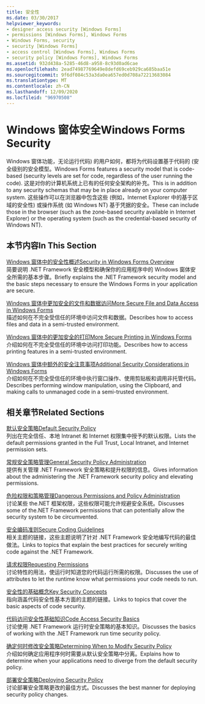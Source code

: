 ```yaml
---
title: 安全性
ms.date: 03/30/2017
helpviewer_keywords:
- designer access security [Windows Forms]
- permissions [Windows Forms], Windows Forms
- Windows Forms, security
- security [Windows Forms]
- access control [Windows Forms], Windows Forms
- security policy [Windows Forms], Windows Forms
ms.assetid: 932d438a-5285-46d8-a958-8c93d0ad6cae
ms.openlocfilehash: 2ead74987769649e8defd69ceb929ca685baa51e
ms.sourcegitcommit: 9f6df084c53a3da0ea657ed0d708a72213683084
ms.translationtype: MT
ms.contentlocale: zh-CN
ms.lasthandoff: 12/09/2020
ms.locfileid: "96970508"
---
```

# <a name="windows-forms-security"></a><span data-ttu-id="41f82-102">Windows 窗体安全</span><span class="sxs-lookup"><span data-stu-id="41f82-102">Windows Forms Security</span></span>

<span data-ttu-id="41f82-103">Windows 窗体功能，无论运行代码) 的用户如何，都将为代码设置基于代码的 (安全级别的安全模型。</span><span class="sxs-lookup"><span data-stu-id="41f82-103">Windows Forms features a security model that is code-based (security levels are set for code, regardless of the user running the code).</span></span> <span data-ttu-id="41f82-104">这是对你的计算机系统上已有的任何安全架构的补充。</span><span class="sxs-lookup"><span data-stu-id="41f82-104">This is in addition to any security schemas that may be in place already on your computer system.</span></span> <span data-ttu-id="41f82-105">这些操作可以在浏览器中包含这些 (例如，Internet Explorer 中的基于区域的安全性) 或操作系统 (如 Windows NT) 基于凭据的安全。</span><span class="sxs-lookup"><span data-stu-id="41f82-105">These can include those in the browser (such as the zone-based security available in Internet Explorer) or the operating system (such as the credential-based security of Windows NT).</span></span>  
  
## <a name="in-this-section"></a><span data-ttu-id="41f82-106">本节内容</span><span class="sxs-lookup"><span data-stu-id="41f82-106">In This Section</span></span>  

 [<span data-ttu-id="41f82-107">Windows 窗体中的安全性概述</span><span class="sxs-lookup"><span data-stu-id="41f82-107">Security in Windows Forms Overview</span></span>](security-in-windows-forms-overview.md)  
 <span data-ttu-id="41f82-108">简要说明 .NET Framework 安全模型和确保你的应用程序中的 Windows 窗体安全所需的基本步骤。</span><span class="sxs-lookup"><span data-stu-id="41f82-108">Briefly explains the .NET Framework security model and the basic steps necessary to ensure the Windows Forms in your application are secure.</span></span>  
  
 [<span data-ttu-id="41f82-109">Windows 窗体中更加安全的文件和数据访问</span><span class="sxs-lookup"><span data-stu-id="41f82-109">More Secure File and Data Access in Windows Forms</span></span>](more-secure-file-and-data-access-in-windows-forms.md)  
 <span data-ttu-id="41f82-110">描述如何在不完全受信任的环境中访问文件和数据。</span><span class="sxs-lookup"><span data-stu-id="41f82-110">Describes how to access files and data in a semi-trusted environment.</span></span>  
  
 [<span data-ttu-id="41f82-111">Windows 窗体中的更加安全的打印</span><span class="sxs-lookup"><span data-stu-id="41f82-111">More Secure Printing in Windows Forms</span></span>](more-secure-printing-in-windows-forms.md)  
 <span data-ttu-id="41f82-112">介绍如何在不完全受信任的环境中访问打印功能。</span><span class="sxs-lookup"><span data-stu-id="41f82-112">Describes how to access printing features in a semi-trusted environment.</span></span>  
  
 [<span data-ttu-id="41f82-113">Windows 窗体中额外的安全注意事项</span><span class="sxs-lookup"><span data-stu-id="41f82-113">Additional Security Considerations in Windows Forms</span></span>](additional-security-considerations-in-windows-forms.md)  
 <span data-ttu-id="41f82-114">介绍如何在不完全受信任的环境中执行窗口操作、使用剪贴板和调用非托管代码。</span><span class="sxs-lookup"><span data-stu-id="41f82-114">Describes performing window manipulation, using the Clipboard, and making calls to unmanaged code in a semi-trusted environment.</span></span>  
  
## <a name="related-sections"></a><span data-ttu-id="41f82-115">相关章节</span><span class="sxs-lookup"><span data-stu-id="41f82-115">Related Sections</span></span>  

 <span data-ttu-id="41f82-116">[默认安全策略](/previous-versions/dotnet/netframework-4.0/03kwzyfc(v=vs.100))</span><span class="sxs-lookup"><span data-stu-id="41f82-116">[Default Security Policy](/previous-versions/dotnet/netframework-4.0/03kwzyfc(v=vs.100))</span></span>  
 <span data-ttu-id="41f82-117">列出在完全信任、本地 Intranet 和 Internet 权限集中授予的默认权限。</span><span class="sxs-lookup"><span data-stu-id="41f82-117">Lists the default permissions granted in the Full Trust, Local Intranet, and Internet permission sets.</span></span>  
  
 <span data-ttu-id="41f82-118">[常规安全策略管理](/previous-versions/dotnet/netframework-4.0/ed5htz45(v=vs.100))</span><span class="sxs-lookup"><span data-stu-id="41f82-118">[General Security Policy Administration](/previous-versions/dotnet/netframework-4.0/ed5htz45(v=vs.100))</span></span>  
 <span data-ttu-id="41f82-119">提供有关管理 .NET Framework 安全策略和提升权限的信息。</span><span class="sxs-lookup"><span data-stu-id="41f82-119">Gives information about the administering the .NET Framework security policy and elevating permissions.</span></span>  
  
 [<span data-ttu-id="41f82-120">危险权限和策略管理</span><span class="sxs-lookup"><span data-stu-id="41f82-120">Dangerous Permissions and Policy Administration</span></span>](/dotnet/framework/misc/dangerous-permissions-and-policy-administration)  
 <span data-ttu-id="41f82-121">讨论某些 the.NET 框架权限，这些权限可能允许规避安全系统。</span><span class="sxs-lookup"><span data-stu-id="41f82-121">Discusses some of the.NET Framework permissions that can potentially allow the security system to be circumvented.</span></span>  
  
 [<span data-ttu-id="41f82-122">安全编码准则</span><span class="sxs-lookup"><span data-stu-id="41f82-122">Secure Coding Guidelines</span></span>](/dotnet/standard/security/secure-coding-guidelines)  
 <span data-ttu-id="41f82-123">相关主题的链接，这些主题说明了针对 .NET Framework 安全地编写代码的最佳做法。</span><span class="sxs-lookup"><span data-stu-id="41f82-123">Links to topics that explain the best practices for securely writing code against the .NET Framework.</span></span>  
  
 <span data-ttu-id="41f82-124">[请求权限](/previous-versions/dotnet/netframework-4.0/yd267cce(v=vs.100))</span><span class="sxs-lookup"><span data-stu-id="41f82-124">[Requesting Permissions](/previous-versions/dotnet/netframework-4.0/yd267cce(v=vs.100))</span></span>  
 <span data-ttu-id="41f82-125">讨论特性的用法，使运行时知道您的代码运行所需的权限。</span><span class="sxs-lookup"><span data-stu-id="41f82-125">Discusses the use of attributes to let the runtime know what permissions your code needs to run.</span></span>  
  
 [<span data-ttu-id="41f82-126">安全性的基础概念</span><span class="sxs-lookup"><span data-stu-id="41f82-126">Key Security Concepts</span></span>](/dotnet/standard/security/key-security-concepts)  
 <span data-ttu-id="41f82-127">指向涵盖代码安全性基本方面的主题的链接。</span><span class="sxs-lookup"><span data-stu-id="41f82-127">Links to topics that cover the basic aspects of code security.</span></span>  
  
 [<span data-ttu-id="41f82-128">代码访问安全性基础知识</span><span class="sxs-lookup"><span data-stu-id="41f82-128">Code Access Security Basics</span></span>](/dotnet/framework/misc/code-access-security-basics)  
 <span data-ttu-id="41f82-129">讨论使用 .NET Framework 运行时安全策略的基本知识。</span><span class="sxs-lookup"><span data-stu-id="41f82-129">Discusses the basics of working with the .NET Framework run time security policy.</span></span>  
  
 <span data-ttu-id="41f82-130">[确定何时修改安全策略](/previous-versions/dotnet/netframework-4.0/xky659fc(v=vs.100))</span><span class="sxs-lookup"><span data-stu-id="41f82-130">[Determining When to Modify Security Policy](/previous-versions/dotnet/netframework-4.0/xky659fc(v=vs.100))</span></span>  
 <span data-ttu-id="41f82-131">介绍如何确定应用程序何时需要从默认安全策略中分离。</span><span class="sxs-lookup"><span data-stu-id="41f82-131">Explains how to determine when your applications need to diverge from the default security policy.</span></span>  
  
 <span data-ttu-id="41f82-132">[部署安全策略](/previous-versions/dotnet/netframework-4.0/13wcxx6y(v=vs.100))</span><span class="sxs-lookup"><span data-stu-id="41f82-132">[Deploying Security Policy](/previous-versions/dotnet/netframework-4.0/13wcxx6y(v=vs.100))</span></span>  
 <span data-ttu-id="41f82-133">讨论部署安全策略更改的最佳方式。</span><span class="sxs-lookup"><span data-stu-id="41f82-133">Discusses the best manner for deploying security policy changes.</span></span>
